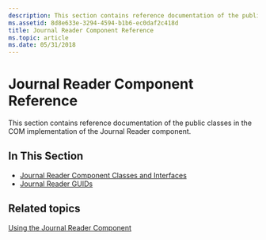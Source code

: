 ```yaml
---
description: This section contains reference documentation of the public classes, interfaces, and GUIDs in the COM implementation of the Journal Reader component.
ms.assetid: 8d8e633e-3294-4594-b1b6-ec0daf2c418d
title: Journal Reader Component Reference
ms.topic: article
ms.date: 05/31/2018
---
```


# Journal Reader Component Reference

This section contains reference documentation of the public classes in the COM implementation of the Journal Reader component.

## In This Section

-   [Journal Reader Component Classes and Interfaces](journal-reader-component-classes-and-interfaces.md)
-   [Journal Reader GUIDs](journal-reader-guids.md)

## Related topics

<dl> <dt>

[Using the Journal Reader Component](using-the-journal-reader-component.md)
</dt> </dl>

 

 




